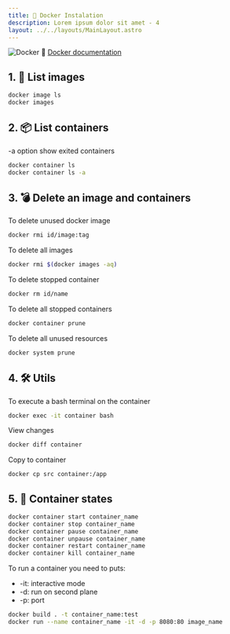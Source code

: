 ```yaml
---
title: 🐳 Docker Instalation
description: Lorem ipsum dolor sit amet - 4
layout: ../../layouts/MainLayout.astro
---
```


![Docker](https://img.shields.io/badge/docker-%230db7ed.svg?style=for-the-badge&logo=docker&logoColor=white)
🐳 [Docker documentation](https://docs.docker.com/engine/install/debian/)
## 1. 📸 List images

```bash
docker image ls
docker images
```

## 2. 📦 List containers
-a option show exited containers

```zsh
docker container ls
docker container ls -a
```
## 3. 💣 Delete an image and containers

To delete unused docker image
```zsh
docker rmi id/image:tag
```

To delete all images
```zsh
docker rmi $(docker images -aq)
```

To delete stopped container
```zsh
docker rm id/name
```

To delete all stopped containers
```zsh
docker container prune
```

To delete all unused resources
```zsh
docker system prune
```

## 4. 🛠 Utils

To execute a bash terminal on the container
```zsh
docker exec -it container bash
```

View changes
```zsh
docker diff container
```

Copy to container
```zsh
docker cp src container:/app
```

## 5. 🚗 Container states
```zsh
docker container start container_name
docker container stop container_name
docker container pause container_name
docker container unpause container_name
docker container restart container_name
docker container kill container_name
```
To run a container you need to puts:
* -it: interactive mode
* -d: run on second plane
* -p: port
```zsh
docker build . -t container_name:test
docker run --name container_name -it -d -p 8080:80 image_name
```
